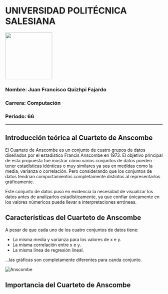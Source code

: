 # UNIVERSIDAD POLITÉCNICA SALESIANA
<img src="https://i.imgur.com/gx70PrA.jpeg" width="150" />

### Nombre: Juan Francisco Quizhpi Fajardo
### Carrera: Computación
### Periodo: 66

---

## Introducción teórica al Cuarteto de Anscombe

El Cuarteto de Anscombe es un conjunto de cuatro grupos de datos diseñados por el estadístico Francis Anscombe en 1973. El objetivo principal de esta propuesta fue mostrar cómo varios conjuntos de datos pueden tener estadísticas idénticas o muy similares ya sea en medidas como la media, varianza o correlación. Pero considerando que los conjuntos de datos tendrian comportamientos completamente distintos al representarlos gráficamente.

Este conjunto de datos puso en evidencia la necesidad de visualizar los datos antes de analizarlos estadísticamente, ya que confiar únicamente en los valores númericos puede llevar a interpretaciones erróneas.

## Características del Cuarteto de Anscombe

A pesar de que cada uno de los cuatro conjuntos de datos tiene:

* La misma media y varianza para los valores de x e y.
* La misma correlación entre x e y.
* La misma línea de regresión lineal.

...las gráficas son completamente diferentes para canda conjunto.

![Anscombe](https://i.imgur.com/YFZYE2J.png)

## Importancia del Cuarteto de Anscombe
